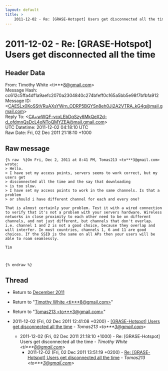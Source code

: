 ```yaml
---
layout: default
title: >
    2011-12-02 - Re: [GRASE-Hotspot] Users get disconnected all the time
---
```


# 2011-12-02 - Re: [GRASE-Hotspot] Users get disconnected all the time

## Header Data

From: Timothy White \<ti***8@gmail.com\><br>
Message Hash: cc612c5ffa4df1a9aefc2070a2304840c274bfeff0c165a5bb5e98f7bfbfa912<br>
Message ID: \<CAESLx0KoSStVRuAXsYWrn_ODRP5BGYSn8eh0Ji2A2VTRA_kG4g@mail.gmail.com\><br>
Reply To: \<CA+wWQF-vcxLEbDqSzy6MkQeX2d-d_ofdmnQsDcL4oNToQMYZEA@mail.gmail.com\><br>
UTC Datetime: 2011-12-02 04:18:10 UTC<br>
Raw Date: Fri, 02 Dec 2011 21:18:10 +1000<br>

## Raw message

```
{% raw  %}On Fri, Dec 2, 2011 at 8:41 PM, Tomas213 <to***3@gmail.com> wrote:
> Hello.
> I have set my access points, servers seems to work correct, but my users get
> disconnected all the time and the say that downloading
> is too slow.
> I have set my access points to work in the same channels. Is that a problem
> or should i have different channel for each and every one?

That is almost certainly your problem. Test it with a wired connection
to verify that it's not a problem with your servers hardware. Wireless
networks in close proximity to each other need to be on different
channels, and not just different, but channels that don't overlap.
i.e. channel 1 and 2 is not a good choice, because they overlap and
will interfer. In most countries, channels 1, 6 and 11 are good
choices. If the SSID is the same on all APs then your users will be
able to roam seamlessly.

Tim



{% endraw %}
```

## Thread

+ Return to [December 2011](/archive/2011/12)

+ Return to "[Timothy White <ti***8<span>@</span>gmail.com>](/authors/ti___8_at_gmail_com)"
+ Return to "[Tomas213 <to***3<span>@</span>gmail.com>](/authors/to___3_at_gmail_com)"

+ 2011-12-02 (Fri, 02 Dec 2011 12:41:08 +0200) - [[GRASE-Hotspot] Users get disconnected all the time](/archive/2011/12/cfc77888bd753c6aa6701ab9b035b2e26a8df747c000b008e28c1b8bb4072d07) - _Tomas213 \<to***3@gmail.com\>_
  + 2011-12-02 (Fri, 02 Dec 2011 21:18:10 +1000) - Re: [GRASE-Hotspot] Users get disconnected all the time - _Timothy White \<ti***8@gmail.com\>_
    + 2011-12-02 (Fri, 02 Dec 2011 13:51:19 +0200) - [Re: [GRASE-Hotspot] Users get disconnected all the time](/archive/2011/12/3b6318d28f7cbd2f56f23af0e32c5ec173a6081b4374e2134fb6ce8e27932f48) - _Tomas213 \<to***3@gmail.com\>_

